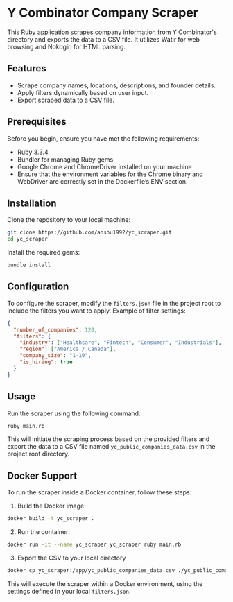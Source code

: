 # Y Combinator Company Scraper

This Ruby application scrapes company information from Y Combinator's directory and exports the data to a CSV file. It utilizes Watir for web browsing and Nokogiri for HTML parsing.

## Features

- Scrape company names, locations, descriptions, and founder details.
- Apply filters dynamically based on user input.
- Export scraped data to a CSV file.

## Prerequisites

Before you begin, ensure you have met the following requirements:

- Ruby 3.3.4
- Bundler for managing Ruby gems
- Google Chrome and ChromeDriver installed on your machine
- Ensure that the environment variables for the Chrome binary and WebDriver are correctly set in the Dockerfile’s ENV section.


## Installation

Clone the repository to your local machine:

```bash
git clone https://github.com/anshu1992/yc_scraper.git
cd yc_scraper
```

Install the required gems:

```bash
bundle install
```

## Configuration

To configure the scraper, modify the `filters.json` file in the project root to include the filters you want to apply. Example of filter settings:

```json
{
  "number_of_companies": 120,
  "filters": {
    "industry": ["Healthcare", "Fintech", "Consumer", "Industrials"],
    "region": ["America / Canada"],
    "company_size": "1-10",
    "is_hiring": true
  }
}
```

## Usage

Run the scraper using the following command:

```bash
ruby main.rb
```

This will initiate the scraping process based on the provided filters and export the data to a CSV file named `yc_public_companies_data.csv` in the project root directory.

## Docker Support

To run the scraper inside a Docker container, follow these steps:

1. Build the Docker image:

```bash
docker build -t yc_scraper .
```

2. Run the container:

```bash
docker run -it --name yc_scraper yc_scraper ruby main.rb
```

3. Export the CSV to your local directory

```bash
docker cp yc_scraper:/app/yc_public_companies_data.csv ./yc_public_companies_data.csv
```

This will execute the scraper within a Docker environment, using the settings defined in your local `filters.json`.
